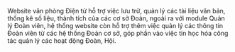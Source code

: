 Website văn phòng Điện tử hỗ trợ việc lưu trữ, quản lý các tài liệu văn bản, thống kê số liệu, thành tích của các cơ sở Đoàn, ngoài ra với module Quản lý Đoàn viên, hệ thống website còn hỗ trợ thêm việc quản lý các thông tin Đoàn viên từ các hệ thống Đoàn cơ sở, góp phần vào việc tin học hóa công tác quản lý các hoạt động Đoàn, Hội.